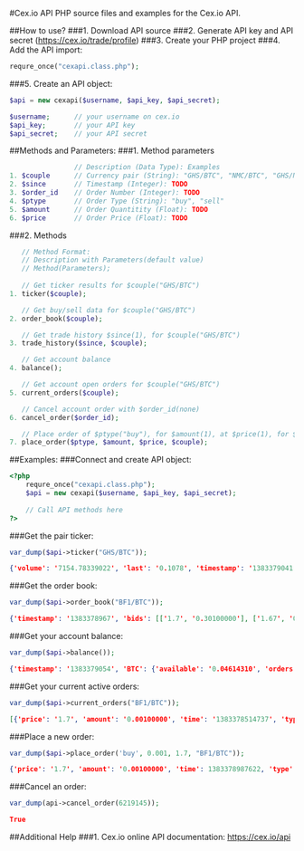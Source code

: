 #Cex.io API
PHP source files and examples for the Cex.io API.

##How to use?
###1. Download API source
###2. Generate API key and API secret (https://cex.io/trade/profile)
###3. Create your PHP project
###4. Add the API import:
```php
requre_once("cexapi.class.php");
```
###5. Create an API object: 
```php
$api = new cexapi($username, $api_key, $api_secret);
```
```php
$username;		// your username on cex.io
$api_key;		// your API key
$api_secret;	// your API secret
```

##Methods and Parameters:
###1. Method parameters
```php
				// Description (Data Type): Examples
1. $couple		// Currency pair (String): "GHS/BTC", "NMC/BTC", "GHS/NMC", "BF1/BTC"
2. $since		// Timestamp (Integer): TODO
3. $order_id	// Order Number (Integer): TODO
4. $ptype		// Order Type (String): "buy", "sell"
5. $amount		// Order Quantitity (Float): TODO 
6. $price		// Order Price (Float): TODO
```
###2. Methods
```php
   // Method Format:
   // Description with Parameters(default value)
   // Method(Parameters);
   
   // Get ticker results for $couple("GHS/BTC")
1. ticker($couple);

   // Get buy/sell data for $couple("GHS/BTC")
2. order_book($couple);

   // Get trade history $since(1), for $couple("GHS/BTC") 
3. trade_history($since, $couple);

   // Get account balance
4. balance();

   // Get account open orders for $couple("GHS/BTC")
5. current_orders($couple);

   // Cancel account order with $order_id(none)
6. cancel_order($order_id);

   // Place order of $ptype("buy"), for $amount(1), at $price(1), for $couple("GHS/BTC").
7. place_order($ptype, $amount, $price, $couple);
```
 
##Examples:
###Connect and create API object:
```php
<?php
	requre_once("cexapi.class.php");
	$api = new cexapi($username, $api_key, $api_secret);
	
	// Call API methods here
?>
```

###Get the pair ticker:
```php
var_dump($api->ticker("GHS/BTC"));
```
```json
{'volume': '7154.78339022', 'last': '0.1078', 'timestamp': '1383379041', 'bid': '0.10778', 'high': '0.10799999', 'low': '0.10670076', 'ask': '0.10780000000000001'}
```

###Get the order book:
```php
var_dump($api->order_book("BF1/BTC"));
```
```json
{'timestamp': '1383378967', 'bids': [['1.7', '0.30100000'], ['1.67', '0.00011000'], ['0.8', '0.02070000'], ['0.1002', '0.27748002'], ['0.1', '0.10000000'], ['0.011', '0.30500000'], ['0.009', '1.00000000'], ['0.00171', '0.00100000'], ['0.0012', '1.00000000'], ['0.00116819', '0.50000000'], ['0.001002', '33.00000000'], ['0.001001', '53.00000000'], ['0.001', '3.00000000'], ['0.00097626', '36.00000000'], ['0.0006', '85.00000000'], ['0.00058409', '0.50000000'], ['0.0004889', '0.06823960'], ['0.0003', '1.00000000'], ['0.00029204', '0.90000000'], ['0.0001', '101.00000000']], 'asks': []}
```

###Get your account balance:
```php      
var_dump($api->balance());
```
```json
{'timestamp': '1383379054', 'BTC': {'available': '0.04614310', 'orders': '0.00170000'}, 'GHS': {'available': '0.02000000'}}
```

###Get your current active orders:
```php
var_dump($api->current_orders("BF1/BTC"));
```
```json
[{'price': '1.7', 'amount': '0.00100000', 'time': '1383378514737', 'type': 'buy', 'id': '6219104', 'pending': '0.00100000'}]
```

###Place a new order:
```php
var_dump($api->place_order('buy', 0.001, 1.7, "BF1/BTC"));
```
```json
{'price': '1.7', 'amount': '0.00100000', 'time': 1383378987622, 'type': 'buy', 'id': '6219145', 'pending': '0.00100000'}
```

###Cancel an order:
```php
var_dump(api->cancel_order(6219145));
```
```json
True
```

##Additional Help
###1. Cex.io online API documentation: https://cex.io/api